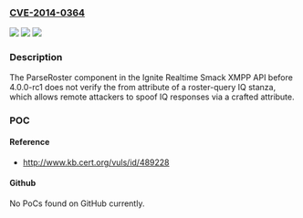 ### [CVE-2014-0364](https://cve.mitre.org/cgi-bin/cvename.cgi?name=CVE-2014-0364)
![](https://img.shields.io/static/v1?label=Product&message=n%2Fa&color=blue)
![](https://img.shields.io/static/v1?label=Version&message=n%2Fa&color=blue)
![](https://img.shields.io/static/v1?label=Vulnerability&message=n%2Fa&color=brighgreen)

### Description

The ParseRoster component in the Ignite Realtime Smack XMPP API before 4.0.0-rc1 does not verify the from attribute of a roster-query IQ stanza, which allows remote attackers to spoof IQ responses via a crafted attribute.

### POC

#### Reference
- http://www.kb.cert.org/vuls/id/489228

#### Github
No PoCs found on GitHub currently.

